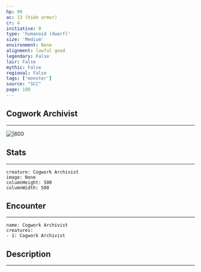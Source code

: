 ```yaml
---
hp: 90
ac: 13 (hide armor)
cr: 4
initiative: 0
type: 'humanoid (dwarf)'    
size: 'Medium'
environment: None
alignment: lawful good
legendary: False
lair: False
mythic: False
regional: False
tags: ['monster']
source: "SCC"
page: 188
---
```


## Cogwork Archivist
---

![|600](D:/Program%20Files/5e.tools/img/bestiary/SCC/Cogwork%20Archivist.webp)

## Stats
---

```statblock
creature: Cogwork Archivist
image: None
columnHeight: 500
columnWidth: 500
```

## Encounter
---

```encounter-table
name: Cogwork Archivist
creatures:
- 1: Cogwork Archivist
```

## Description
---




